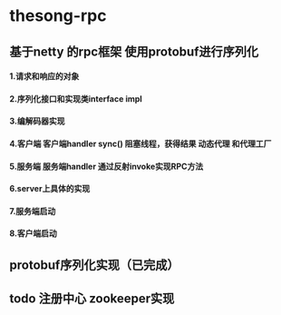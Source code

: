 # thesong-rpc
## 基于netty 的rpc框架 使用protobuf进行序列化
#### 1.请求和响应的对象
#### 2.序列化接口和实现类interface impl
#### 3.编解码器实现
#### 4.客户端 客户端handler sync() 阻塞线程，获得结果 动态代理 和代理工厂
#### 5.服务端 服务端handler 通过反射invoke实现RPC方法
#### 6.server上具体的实现 
#### 7.服务端启动
#### 8.客户端启动


##  protobuf序列化实现（已完成）
## todo 注册中心 zookeeper实现 

